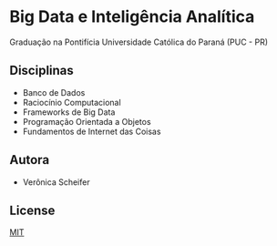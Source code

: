 # Big Data e Inteligência Analítica

Graduação na Pontifícia Universidade Católica do Paraná (PUC - PR) 

## Disciplinas

* Banco de Dados
* Raciocínio Computacional
* Frameworks de Big Data 
* Programação Orientada a Objetos
* Fundamentos de Internet das Coisas

## Autora

* Verônica Scheifer

## License
[MIT](https://choosealicense.com/licenses/mit/)
